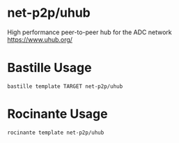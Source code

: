 # net-p2p/uhub
High performance peer-to-peer hub for the ADC network
https://www.uhub.org/

# Bastille Usage
```shell
bastille template TARGET net-p2p/uhub
```

# Rocinante Usage
```shell
rocinante template net-p2p/uhub
```
